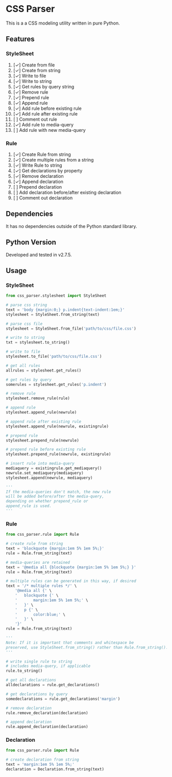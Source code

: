 # CSS Parser

This is a a CSS modeling utility written in pure Python. 

## Features

### StyleSheet

1. [✓] Create from file
2. [✓] Create from string
3. [✓] Write to file
4. [✓] Write to string
5. [✓] Get rules by query string
6. [✓] Remove rule
7. [✓] Prepend rule
8. [✓] Append rule
9. [✓] Add rule before existing rule
10. [✓] Add rule after existing rule
11. [ ] Comment out rule
12. [✓] Add rule to media-query
13. [ ] Add rule with new media-query

### Rule

1. [✓] Create Rule from string
2. [✓] Create multiple rules from a string
1. [✓] Write Rule to string
1. [✓] Get declarations by property
1. [✓] Remove declaration
2. [✓] Append declaration
3. [ ] Prepend declaration
4. [ ] Add declaration before/after existing declaration
5. [ ] Comment out declaration



## Dependencies

It has no dependencies outside of the Python standard library. 



## Python Version

Developed and tested in v2.7.5.



## Usage ##

### StyleSheet ###

```python
from css_parser.stylesheet import StyleSheet

# parse css string
text = 'body {margin:0;} p.indent{text-indent:1em;}'
stylesheet = StyleSheet.from_string(text)

# parse css file
stylesheet = StyleSheet.from_file('path/to/css/file.css')

# write to string
txt = stylesheet.to_string()

# write to file
stylesheet.to_file('path/to/css/file.css')

# get all rules
allrules = stylesheet.get_rules()

# get rules by query
somerules = stylesheet.get_rules('p.indent')

# remove rule
stylesheet.remove_rule(rule)

# append rule
stylesheet.append_rule(newrule)

# append rule after existing rule
stylesheet.append_rule(newrule, existingrule)

# prepend rule
stylesheet.prepend_rule(newrule)

# prepend rule before existing rule
stylesheet.prepend_rule(newrule, existingrule)

# insert rule into media-query
mediaquery = existingrule.get_mediaquery()
newrule.set_mediaquery(mediaquery)
stylesheet.append(newrule, mediaquery)

'''
If the media-queries don't match, the new rule 
will be added before/after the media-query, 
depending on whether prepend_rule or 
append_rule is used.
'''
```

### Rule ###

```python
from css_parser.rule import Rule

# create rule from string
text = 'blockquote {margin:1em 5% 1em 5%;}'
rule = Rule.from_string(text)

# media-queries are retained
text = '@media all {blockquote {margin:1em 5% 1em 5%;} }'
rule = Rule.from_string(text)

# multiple rules can be generated in this way, if desired
text = '/* multiple rules */' \
	'@media all {' \
	'	blockquote {' \
	'		margin:1em 5% 1em 5%;' \
	'	}' \
	'	p {' \
	'		color:blue;' \
	'	}' \
	'}'
rule = Rule.from_string(text)

'''
Note: If it is important that comments and whitespace be
preserved, use StyleSheet.from_string() rather than Rule.from_string().
'''

# write single rule to string
# includes media-query, if applicable
rule.to_string()

# get all declarations
alldeclarations = rule.get_declarations()

# get declarations by query
somedeclarations = rule.get_declarations('margin')

# remove declaration
rule.remove_declaration(declaration)

# append declaration
rule.append_declaration(declaration)
```	

### Declaration ###

```python
from css_parser.rule import Rule

# create declaration from string
text = 'margin:1em 5% 1em 5%;'
declaration = Declaration.from_string(text)
```